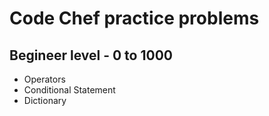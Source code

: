 # Code Chef practice problems

## Begineer level - 0 to 1000

- Operators
- Conditional Statement
- Dictionary
